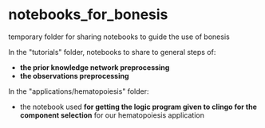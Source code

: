 # notebooks_for_bonesis
temporary folder for sharing notebooks to guide the use of bonesis

In the "tutorials" folder, notebooks to share to general steps of:
* **the prior knowledge network preprocessing**
* **the observations preprocessing**

In the "applications/hematopoiesis" folder:
* the notebook used **for getting the logic program given to clingo for the component selection** for our hematopoiesis application
